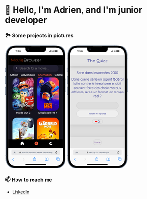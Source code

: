 # 👋 Hello, I'm Adrien, and I'm junior developer 

### 🏞️ Some projects in pictures

<img src="https://raw.githubusercontent.com/AdrienCopy/movieBrowser/main/src/assets/picture/readme/iPhone-13-PRO-movie-browser-three.vercel.app(2).png" alt="Capture d'écran de l'application" width="200"/>
<img src="https://raw.githubusercontent.com/AdrienCopy/quizz/main/src/assets/picture/screen3.png" alt="Capture d'écran de l'application" width="200"/>


### 📫 How to reach me

-  [LinkedIn](https://www.linkedin.com/in/adrien-boels/)
